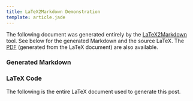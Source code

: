 ```yaml
---
title: LaTeX2Markdown Demonstration
template: article.jade
---
```


The following document was generated entirely by the
[LaTeX2Markdown][lt2md] tool. See below for the generated Markdown and
the source LaTeX. The [PDF][ex-pdf] (generated from the LaTeX
document) are also available.

### Generated Markdown

<script src="https://gist.github.com/ajtulloch/7518740.js"></script>

### LaTeX Code

The following is the entire LaTeX document used to generate this post.

<script src="https://gist.github.com/ajtulloch/7516386.js"></script>

[lt2md]: https://github.com/ajtulloch/LaTeX2Markdown
[ex-pdf]: files/latex_sample.pdf
